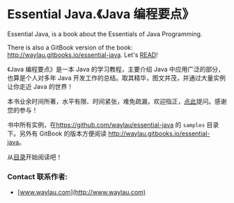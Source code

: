 # Essential Java.《Java 编程要点》
Essential Java, is a book about the Essentials of Java Programming.

There is also a GitBook version of the book: <http://waylau.gitbooks.io/essential-java>.
Let's [READ](SUMMARY.md)!

《Java 编程要点》是一本 Java 的学习教程，主要介绍 Java 中应用广泛的部分，也算是个人对多年 Java 开发工作的总结。取其精华，图文并茂，并通过大量实例让你走近 Java 的世界！

本书业余时间所著，水平有限、时间紧张，难免疏漏，欢迎指正，[点此](https://github.com/waylau/essential-java/issues)提问。感谢您的参与！

书中所有实例，在<https://github.com/waylau/essential-java> 的 `samples` 目录下。另外有 GitBook 的版本方便阅读 <http://waylau.gitbooks.io/essential-java>。

从[目录](SUMMARY.md)开始阅读吧！

### Contact 联系作者:

* [www.waylau.com](http://www.waylau.com)
